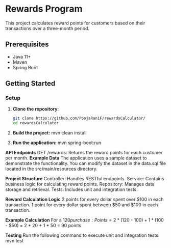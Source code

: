 # Rewards Program

This project calculates reward points for customers based on their transactions over a three-month period.

## Prerequisites

- Java 11+
- Maven
- Spring Boot

## Getting Started

### Setup

1. **Clone the repository**:
   ```bash
   git clone https://github.com/PoojaRaniF/rewardsCalculator/
   cd rewardsCalculator

2. **Build the project:**
mvn clean install

3. **Run the application:**
mvn spring-boot:run

**API Endpoints**
GET /rewards: Returns the reward points for each customer per month.
**Example Data**
The application uses a sample dataset to demonstrate the functionality. You can modify the dataset in the data.sql file located in the src/main/resources directory.

**Project Structure**
Controller: Handles RESTful endpoints.
Service: Contains business logic for calculating reward points.
Repository: Manages data storage and retrieval.
Tests: Includes unit and integration tests.

**Reward Calculation Logic**
2 points for every dollar spent over $100 in each transaction.
1 point for every dollar spent between $50 and $100 in each transaction.

**Example Calculation**
For a $120 purchase:
Points = 2 * ($120 - $100) + 1 * ($100 - $50) = 2 * 20 + 1 * 50 = 90 points

**Testing**
Run the following command to execute unit and integration tests:
mvn test
